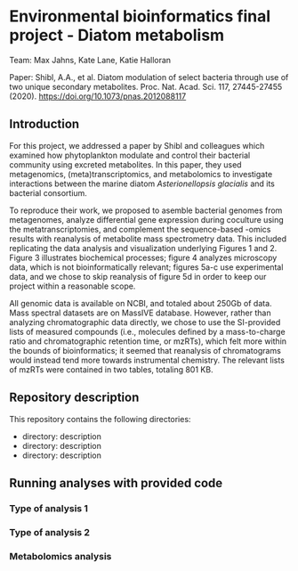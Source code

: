 # Environmental bioinformatics final project - Diatom metabolism

Team: Max Jahns, Kate Lane, Katie Halloran

Paper: Shibl, A.A., et al. Diatom modulation of select bacteria through use of two unique secondary metabolites. Proc. Nat. Acad. Sci. 117, 27445-27455 (2020). https://doi.org/10.1073/pnas.2012088117

## Introduction 

For this project, we addressed a paper by Shibl and colleagues which examined how phytoplankton modulate and control their bacterial community using excreted metabolites. In this paper, they used metagenomics, (meta)transcriptomics, and metabolomics to investigate interactions between the marine diatom _Asterionellopsis glacialis_ and its bacterial consortium. 

To reproduce their work, we proposed to asemble bacterial genomes from metagenomes, analyze differential gene expression during coculture using the metatranscriptomies, and complement the sequence-based -omics results with reanalysis of metabolite mass spectrometry data. This included replicating the data analysis and visualization underlying Figures 1 and 2. Figure 3 illustrates biochemical processes; figure 4 analyzes microscopy data, which is not bioinformatically relevant; figures 5a-c use experimental data, and we chose to skip reanalysis of figure 5d in order to keep our project within a reasonable scope. 

All genomic data is available on NCBI, and totaled about 250Gb of data. Mass spectral datasets are on MassIVE database. However, rather than analyzing chromatographic data directly, we chose to use the SI-provided lists of measured compounds (i.e., molecules defined by a mass-to-charge ratio and chromatographic retention time, or mzRTs), which felt more within the bounds of bioinformatics; it seemed that reanalysis of chromatograms would instead tend more towards instrumental chemistry. The relevant lists of mzRTs were contained in two tables, totaling 801 KB.

## Repository description 

This repository contains the following directories: 
 - directory: description
 - directory: description
 - directory: description

## Running analyses with provided code

### Type of analysis 1

### Type of analysis 2

### Metabolomics analysis
